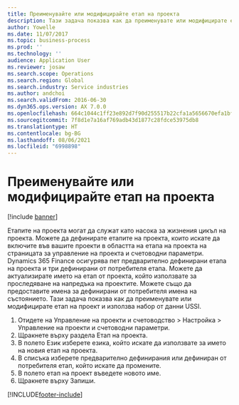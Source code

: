 ```yaml
---
title: Преименувайте или модифицирайте етап на проекта
description: Тази задача показва как да преименувате или модифицирате етап на проект.
author: Yowelle
ms.date: 11/07/2017
ms.topic: business-process
ms.prod: ''
ms.technology: ''
audience: Application User
ms.reviewer: josaw
ms.search.scope: Operations
ms.search.region: Global
ms.search.industry: Service industries
ms.author: andchoi
ms.search.validFrom: 2016-06-30
ms.dyn365.ops.version: AX 7.0.0
ms.openlocfilehash: 664c1044c1ff23e892d7f90d255517b22cfa1a5656670efa1bf15339c5ae2112
ms.sourcegitcommit: 7f8d1e7a16af769adb43d1877c28fdce53975db8
ms.translationtype: HT
ms.contentlocale: bg-BG
ms.lasthandoff: 08/06/2021
ms.locfileid: "6998898"
---
```

# <a name="rename-or-modify-a-project-stage"></a>Преименувайте или модифицирайте етап на проекта

[!include [banner](../../includes/banner.md)]

Етапите на проекта могат да служат като насока за жизнения цикъл на проекта. Можете да дефинирате етапите на проекта, които искате да включите във вашите проекти в областта на етапа на проекта на страницата за управление на проекта и счетоводни параметри. Dynamics 365 Finance осигурява пет предварително дефинирани етапа на проекта и три дефинирани от потребителя етапа. Можете да актуализирате името на етап от проекта, който използвате за проследяване на напредъка на проектите. Можете също да предоставите имена за дефинирани от потребителя имена на състоянието. Тази задача показва как да преименувате или модифицирате етап на проект и използва набор от данни USSI.

1. Отидете на Управление на проекти и счетоводство > Настройка > Управление на проекти и счетоводни параметри.
2. Щракнете върху раздела Етап на проекта.
3. В полето Език изберете езика, който искате да използвате за името на новия етап на проекта.
4. В списъка изберете предварително дефинирания или дефиниран от потребителя етап, който искате да промените. 
5. В полето етап на проект въведете новото име.
6. Щракнете върху Запиши.


[!INCLUDE[footer-include](../../includes/footer-banner.md)]